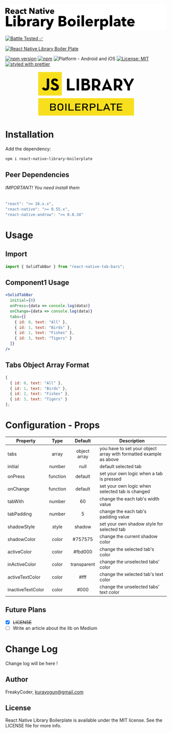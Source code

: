 <img alt="React Native Library Boilerplate" src="assets/logo.png" width="1050"/>

[![Battle Tested ✅](https://img.shields.io/badge/-Battle--Tested%20%E2%9C%85-03666e?style=for-the-badge)](https://github.com/WrathChaos/react-native-library-boilerplate)

[![React Native Library Boiler Plate](https://img.shields.io/badge/-React%20Native%20Library%20Boilerplate-lightgrey?style=for-the-badge)](https://github.com/WrathChaos/react-native-library-boilerplate)

[![npm version](https://img.shields.io/npm/v/react-native-library-boilerplate.svg?style=for-the-badge)](https://www.npmjs.com/package/react-native-library-boilerplate)
[![npm](https://img.shields.io/npm/dt/react-native-library-boilerplate.svg?style=for-the-badge)](https://www.npmjs.com/package/react-native-library-boilerplate)
![Platform - Android and iOS](https://img.shields.io/badge/platform-Android%20%7C%20iOS-blue.svg?style=for-the-badge)
[![License: MIT](https://img.shields.io/badge/License-MIT-green.svg?style=for-the-badge)](https://opensource.org/licenses/MIT)
[![styled with prettier](https://img.shields.io/badge/styled_with-prettier-ff69b4.svg?style=for-the-badge)](https://github.com/prettier/prettier)

<p align="center">
  <img alt="React Native Library Boilerplate"
        src="assets/Screenshots/JSLibraryBoilerplate.png" />
</p>

# Installation

Add the dependency:

```ruby
npm i react-native-library-boilerplate
```

## Peer Dependencies

###### IMPORTANT! You need install them

```js
"react": ">= 16.x.x",
"react-native": ">= 0.55.x",
"react-native-androw": ">= 0.0.34"
```

# Usage

## Import

```js
import { SolidTabBar } from "react-native-tab-bars";
```

## Component1 Usage

```jsx
<SolidTabBar
  initial={0}
  onPress={data => console.log(data)}
  onChange={data => console.log(data)}
  tabs={[
    { id: 0, text: "All" },
    { id: 1, text: "Birds" },
    { id: 2, text: "Fishes" },
    { id: 3, text: "Tigers" }
  ]}
/>
```

## Tabs Object Array Format

```js
[
  { id: 0, text: "All" },
  { id: 1, text: "Birds" },
  { id: 2, text: "Fishes" },
  { id: 3, text: "Tigers" }
];
```

# Configuration - Props

| Property          |   Type   |   Default    | Description                                                       |
| ----------------- | :------: | :----------: | ----------------------------------------------------------------- |
| tabs              |  array   | object array | you have to set your object array with formatted example as above |
| initial           |  number  |     null     | default selected tab                                              |
| onPress           | function |   default    | set your own logic when a tab is pressed                          |
| onChange          | function |   default    | set your own logic when selected tab is changed                   |
| tabWith           |  number  |      60      | change the each tab's width value                                 |
| tabPadding        |  number  |      5       | change the each tab's padding value                               |
| shadowStyle       |  style   |    shadow    | set your own shadow style for selected tab                        |
| shadowColor       |  color   |   #757575    | change the current shadow color                                   |
| activeColor       |  color   |   #fbd000    | change the selected tab's color                                   |
| inActiveColor     |  color   | transparent  | change the unselected tabs' color                                 |
| activeTextColor   |  color   |     #fff     | change the selected tab's text color                              |
| inactiveTextColor |  color   |     #000     | change the unselected tabs' text color                            |

## Future Plans

- [x] ~~LICENSE~~
- [ ] Write an article about the lib on Medium

# Change Log

Change log will be here !

## Author

FreakyCoder, kurayogun@gmail.com

## License

React Native Library Boilerplate is available under the MIT license. See the LICENSE file for more info.
